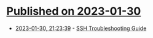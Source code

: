 # [Published on 2023-01-30](index.md)

* [2023-01-30, 21:23:39](https://lobste.rs/s/wombsw/ssh_troubleshooting_guide) - [SSH Troubleshooting Guide](https://ittavern.com/ssh-troubleshooting-guide/)
